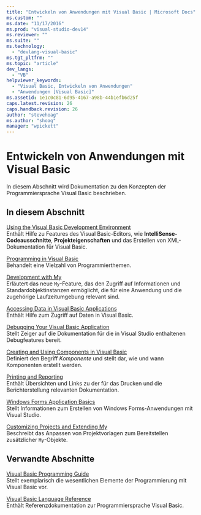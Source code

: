 ```yaml
---
title: "Entwickeln von Anwendungen mit Visual Basic | Microsoft Docs"
ms.custom: ""
ms.date: "11/17/2016"
ms.prod: "visual-studio-dev14"
ms.reviewer: ""
ms.suite: ""
ms.technology: 
  - "devlang-visual-basic"
ms.tgt_pltfrm: ""
ms.topic: "article"
dev_langs: 
  - "VB"
helpviewer_keywords: 
  - "Visual Basic, Entwickeln von Anwendungen"
  - "Anwendungen [Visual Basic]"
ms.assetid: 1e1c0c81-6d95-4167-a98b-44b1efb6d25f
caps.latest.revision: 26
caps.handback.revision: 26
author: "stevehoag"
ms.author: "shoag"
manager: "wpickett"
---
```

# Entwickeln von Anwendungen mit Visual Basic
In diesem Abschnitt wird Dokumentation zu den Konzepten der Programmiersprache Visual Basic beschrieben.  
  
## In diesem Abschnitt  
 [Using the Visual Basic Development Environment](../../visual-basic/developing-apps/using-ide/using-the-visual-basic-development-environment.md)  
 Enthält Hilfe zu Features des Visual Basic\-Editors, wie **IntelliSense\-Codeausschnitte**, **Projekteigenschaften** und das Erstellen von XML\-Dokumentation für Visual Basic.  
  
 [Programming in Visual Basic](../../visual-basic/developing-apps/programming/index.md)  
 Behandelt eine Vielzahl von Programmierthemen.  
  
 [Development with My](../../visual-basic/developing-apps/development-with-my/index.md)  
 Erläutert das neue `My`\-Feature, das den Zugriff auf Informationen und Standardobjektinstanzen ermöglicht, die für eine Anwendung und die zugehörige Laufzeitumgebung relevant sind.  
  
 [Accessing Data in Visual Basic Applications](../../visual-basic/developing-apps/accessing-data.md)  
 Enthält Hilfe zum Zugriff auf Daten in Visual Basic.  
  
 [Debugging Your Visual Basic Application](../../visual-basic/developing-apps/debugging.md)  
 Stellt Zeiger auf die Dokumentation für die in Visual Studio enthaltenen Debugfeatures bereit.  
  
 [Creating and Using Components in Visual Basic](../../visual-basic/developing-apps/creating-and-using-components.md)  
 Definiert den Begriff *Komponente* und stellt dar, wie und wann Komponenten erstellt werden.  
  
 [Printing and Reporting](../../visual-basic/developing-apps/printing/printing-and-reporting.md)  
 Enthält Übersichten und Links zu der für das Drucken und die Berichterstellung relevanten Dokumentation.  
  
 [Windows Forms Application Basics](../../visual-basic/developing-apps/windows-forms/windows-forms-application-basics.md)  
 Stellt Informationen zum Erstellen von Windows Forms\-Anwendungen mit Visual Studio.  
  
 [Customizing Projects and Extending My](../../visual-basic/developing-apps/customizing-extending-my/customizing-projects-and-extending-my.md)  
 Beschreibt das Anpassen von Projektvorlagen zum Bereitstellen zusätzlicher `My`\-Objekte.  
  
## Verwandte Abschnitte  
 [Visual Basic Programming Guide](../../visual-basic/programming-guide/index.md)  
 Stellt exemplarisch die wesentlichen Elemente der Programmierung mit Visual Basic vor.  
  
 [Visual Basic Language Reference](../../visual-basic/language-reference/index.md)  
 Enthält Referenzdokumentation zur Programmiersprache Visual Basic.